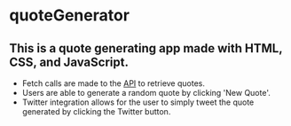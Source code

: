 # quoteGenerator

## This is a quote generating app made with HTML, CSS, and JavaScript.

* Fetch calls are made to the [API](https://jacintodesign.github.io/quotes-api/data/quotes.json) to retrieve quotes.
* Users are able to generate a random quote by clicking 'New Quote'.
* Twitter integration allows for the user to simply tweet the quote generated by clicking the Twitter button.

